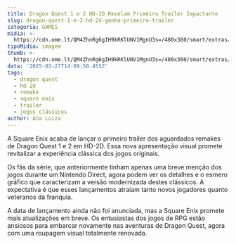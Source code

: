 ```yaml
---
title: Dragon Quest 1 e 2 HD-2D Revelam Primeiro Trailer Impactante
slug: dragon-quest-1-e-2-hd-2d-ganha-primeiro-trailer
categoria: GAMES
midia: >-
  https://cdn.ome.lt/QM4ZhnRg6gIH9kRKlUNV1MgnU3s=/480x360/smart/extras/conteudos/imagem_2025-03-27_110755996.png
tipoMidia: imagem
thumb: >-
  https://cdn.ome.lt/QM4ZhnRg6gIH9kRKlUNV1MgnU3s=/480x360/smart/extras/conteudos/imagem_2025-03-27_110755996.png
data: '2025-03-27T14:09:50.455Z'
tags:
  - dragon quest
  - hd-2d
  - remake
  - square enix
  - trailer
  - jogos clássicos
author: Ana Luiza
---
```


A Square Enix acaba de lançar o primeiro trailer dos aguardados remakes de Dragon Quest 1 e 2 em HD-2D. Essa nova apresentação visual promete revitalizar a experiência clássica dos jogos originais.

Os fãs da série, que anteriormente tinham apenas uma breve menção dos jogos durante um Nintendo Direct, agora podem ver os detalhes e o esmero gráfico que caracterizam a versão modernizada destes clássicos. A expectativa é que esses lançamentos atraiam tanto novos jogadores quanto veteranos da franquia.

A data de lançamento ainda não foi anunciada, mas a Square Enix promete mais atualizações em breve. Os entusiastas dos jogos de RPG estão ansiosos para embarcar novamente nas aventuras de Dragon Quest, agora com uma roupagem visual totalmente renovada.
